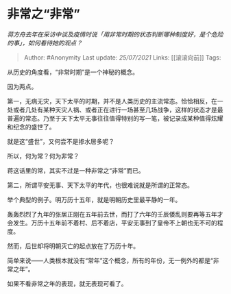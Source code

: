 # 非常之“非常”
*蒋方舟去年在采访中谈及疫情时说「用非常时期的状态判断哪种制度好，是个危险的事」，如何看待她的观点？*

> Author: #Anonymity
Last update: *25/07/2021* 
Links: [[滚滚向前]]
Tags:    
  

从历史的角度看，“非常时期”是一个神秘的概念。

  

因为两点。

  

第一，无病无灾，天下太平的时期，并不是人类历史的主流常态。恰恰相反，在一处或者几处有某种天灾人祸、或者正在进行一场甚至几场战争，这样的状态才是最普遍的常态。乃至于天下太平无事往往值得特别的写一笔，被记录成某种值得炫耀和纪念的盛世了。

  

就是这“盛世”，又何尝不是掺水居多呢？

  

所以，何为常？何为非常？

  

蒋这话里的常，其实不过是一种非常之“非常”而已。

  

第二，所谓平安无事、天下太平的年代，也很难说就是所谓的正常态。

  

举个典型的例子。明万历十五年，就是明朝历史里最平静的一年。

  

轰轰烈烈了九年的张居正刚在五年前去世，而打了六年的壬辰倭乱则要再等五年才会发生。万历十五年前不着村、后不着店，平安无事到了皇帝不上朝也无不可的程度。

  

然而，后世却将明朝灭亡的起点放在了万历十年。

  

简单来说——人类根本就没有“常年”这个概念，所有的年份，无一例外的都是“非常之年”。

  

如果不看非常之年的表现，就无表现可看了。